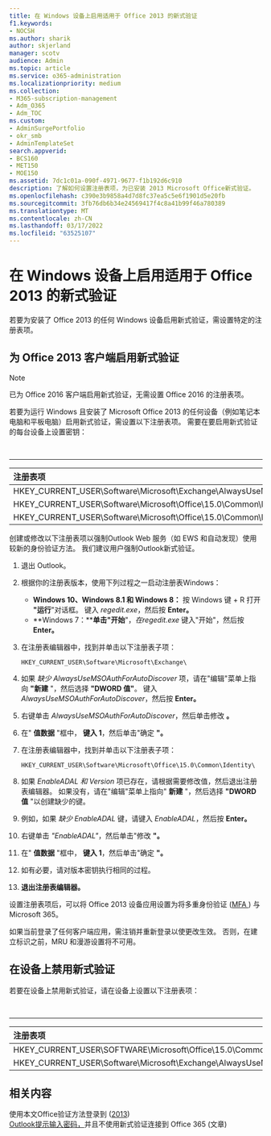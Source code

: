 ```yaml
---
title: 在 Windows 设备上启用适用于 Office 2013 的新式验证
f1.keywords:
- NOCSH
ms.author: sharik
author: skjerland
manager: scotv
audience: Admin
ms.topic: article
ms.service: o365-administration
ms.localizationpriority: medium
ms.collection:
- M365-subscription-management
- Adm_O365
- Adm_TOC
ms.custom:
- AdminSurgePortfolio
- okr_smb
- AdminTemplateSet
search.appverid:
- BCS160
- MET150
- MOE150
ms.assetid: 7dc1c01a-090f-4971-9677-f1b192d6c910
description: 了解如何设置注册表项，为已安装 2013 Microsoft Office新式验证。
ms.openlocfilehash: c390e3b9858a4d7d8fc37ea5c5e6f1901d5e20fb
ms.sourcegitcommit: 3fb76db6b34e24569417f4c8a41b99f46a780389
ms.translationtype: MT
ms.contentlocale: zh-CN
ms.lasthandoff: 03/17/2022
ms.locfileid: "63525107"
---
```

# <a name="enable-modern-authentication-for-office-2013-on-windows-devices"></a>在 Windows 设备上启用适用于 Office 2013 的新式验证

若要为安装了 Office 2013 的任何 Windows 设备启用新式验证，需设置特定的注册表项。
  
## <a name="enable-modern-authentication-for-office-2013-clients"></a>为 Office 2013 客户端启用新式验证

> [!NOTE]
> 已为 Office 2016 客户端启用新式验证，无需设置 Office 2016 的注册表项。 
  
若要为运行 Windows 且安装了 Microsoft Office 2013 的任何设备（例如笔记本电脑和平板电脑）启用新式验证，需设置以下注册表项。 需要在要启用新式验证的每台设备上设置密钥：

<br>

****

|注册表项|类型|值|
|:---|:---:|---:|
|HKEY_CURRENT_USER\Software\Microsoft\Exchange\AlwaysUseMSOAuthForAutoDiscover|REG_DWORD|1|
|HKEY_CURRENT_USER\Software\Microsoft\Office\15.0\Common\Identity\EnableADAL|REG_DWORD|1|
|HKEY_CURRENT_USER\Software\Microsoft\Office\15.0\Common\Identity\Version|REG_DWORD|1|

创建或修改以下注册表项以强制Outlook Web 服务（如 EWS 和自动发现）使用较新的身份验证方法。 我们建议用户强制Outlook新式验证。

1. 退出 Outlook。

2. 根据你的注册表版本，使用下列过程之一启动注册表Windows：

   - **Windows 10、Windows 8.1 和 Windows 8：** 按 Windows 键 + R 打开 **"运行**"对话框。 键入 *regedit.exe*，然后按 **Enter。**
   - **Windows 7：****单击"开始**"，*在regedit.exe* 键入"开始"，然后按 **Enter。**

3. 在注册表编辑器中，找到并单击以下注册表子项：

   ```console
   HKEY_CURRENT_USER\Software\Microsoft\Exchange\
   ```

4. 如果 *缺少 AlwaysUseMSOAuthForAutoDiscover* 项，请在"编辑"菜单上指向 **"新建** "，然后选择 **"DWORD 值"**。 键入 *AlwaysUseMSOAuthForAutoDiscover*，然后按 **Enter。**

5. 右键单击 *AlwaysUseMSOAuthForAutoDiscover*，然后单击修改 **。**

6. 在" **值数据** "框中， **键入 1**，然后单击"确定 **"。**

7. 在注册表编辑器中，找到并单击以下注册表子项：

   ```console
   HKEY_CURRENT_USER\Software\Microsoft\Office\15.0\Common\Identity\
   ```

8. 如果 *EnableADAL 和* *Version* 项已存在，请根据需要修改值，然后退出注册表编辑器。 如果没有，请在"编辑"菜单上指向" **新建** "，然后选择 **"DWORD 值** "以创建缺少的键。 

9. 例如，如果 *缺少 EnableADAL* 键，请键入 *EnableADAL*，然后按 **Enter。**

10. 右键单击 *"EnableADAL"*，然后单击"修改 **"。**

11. 在" **值数据** "框中， **键入 1**，然后单击"确定 **"。**

12. 如有必要，请对版本密钥执行相同的过程。 

13. **退出注册表编辑器。**

设置注册表项后，可以将 Office 2013 设备应用设置为将多重身份验证 ([MFA ](set-up-multi-factor-authentication.md)) 与 Microsoft 365。 
  
如果当前登录了任何客户端应用，需注销并重新登录以使更改生效。 否则，在建立标识之前，MRU 和漫游设置将不可用。
  
## <a name="disable-modern-authentication-on-devices"></a>在设备上禁用新式验证

若要在设备上禁用新式验证，请在设备上设置以下注册表项：

<br>

****

|注册表项|类型|值|
|:---|:---:|---:|
|HKEY_CURRENT_USER\SOFTWARE\Microsoft\Office\15.0\Common\Identity\EnableADAL|REG_DWORD|0|
|HKEY_CURRENT_USER\Software\Microsoft\Exchange\AlwaysUseMSOAuthForAutoDiscover|REG_DWORD|0|
   
## <a name="related-content"></a>相关内容

使用本文Office验证方法登录到 ([2013](https://support.microsoft.com/office/2b856342-170a-438e-9a4f-3c092394d3cb)) \
[Outlook提示输入密码，](/outlook/troubleshoot/authentication/outlook-prompt-password-modern-authentication-enabled)并且不使用新式验证连接到 Office 365 (文章) 
